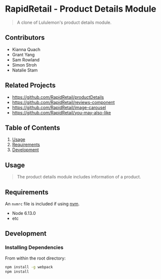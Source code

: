 # RapidRetail - Product Details Module

> A clone of Lululemon's product details module. 

## Contributors
  - Kianna Quach
  - Grant Yang
  - Sam Rowland
  - Simon Stroh
  - Natalie Stam

## Related Projects

  - https://github.com/RapidRetail/productDetails
  - https://github.com/RapidRetail/reviews-component
  - https://github.com/RapidRetail/image-carousel
  - https://github.com/RapidRetail/you-may-also-like

## Table of Contents

1. [Usage](#Usage)
1. [Requirements](#requirements)
1. [Development](#development)

## Usage

> The product details module includes information of a product.

## Requirements

An `nvmrc` file is included if using [nvm](https://github.com/creationix/nvm).

- Node 6.13.0
- etc

## Development

### Installing Dependencies

From within the root directory:

```sh
npm install -g webpack
npm install
```
